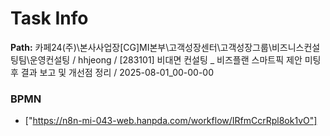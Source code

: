 # Task Info

**Path:** 카페24(주)\본사사업장\[CG]MI본부\고객성장센터\고객성장그룹\비즈니스컨설팅팀\운영컨설팅 / hhjeong / [283101] 비대면 컨설팅 _ 비즈플랜 스마트픽 제안 미팅 후 결과 보고 및 개선점 정리 / 2025-08-01_00-00-00

### BPMN
- ["https://n8n-mi-043-web.hanpda.com/workflow/IRfmCcrRpl8ok1vO"]

